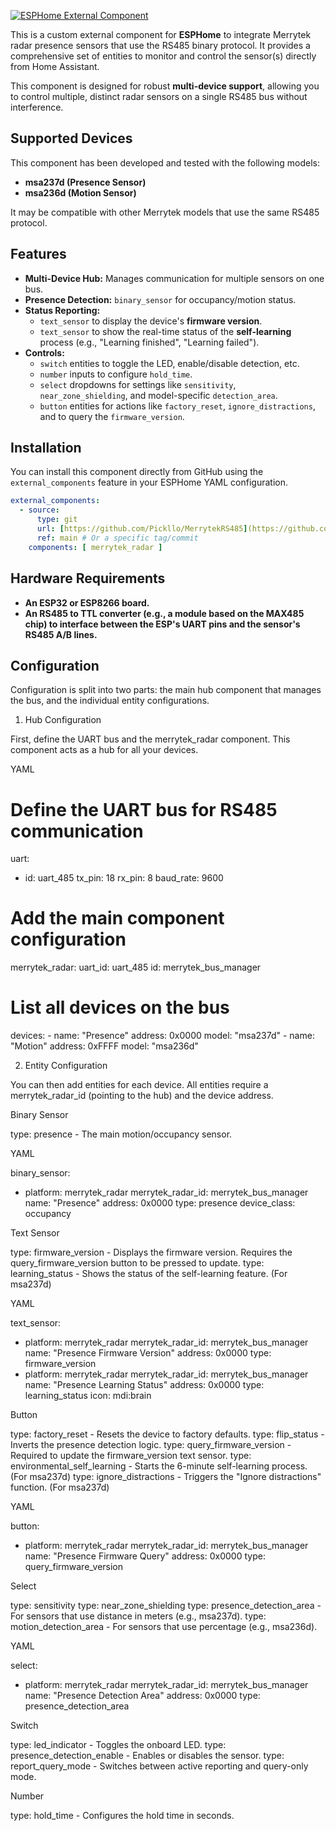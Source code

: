 [![ESPHome External Component](https://img.shields.io/badge/ESPHome-external_component-blue.svg)](https://esphome.io/components/external_components.html)

This is a custom external component for **ESPHome** to integrate Merrytek radar presence sensors that use the RS485 binary protocol. It provides a comprehensive set of entities to monitor and control the sensor(s) directly from Home Assistant.

This component is designed for robust **multi-device support**, allowing you to control multiple, distinct radar sensors on a single RS485 bus without interference.

## Supported Devices

This component has been developed and tested with the following models:
* **msa237d (Presence Sensor)**
* **msa236d (Motion Sensor)**

It may be compatible with other Merrytek models that use the same RS485 protocol.

## Features

* **Multi-Device Hub:** Manages communication for multiple sensors on one bus.
* **Presence Detection:** `binary_sensor` for occupancy/motion status.
* **Status Reporting:**
    * `text_sensor` to display the device's **firmware version**.
    * `text_sensor` to show the real-time status of the **self-learning** process (e.g., "Learning finished", "Learning failed").
* **Controls:**
    * `switch` entities to toggle the LED, enable/disable detection, etc.
    * `number` inputs to configure `hold_time`.
    * `select` dropdowns for settings like `sensitivity`, `near_zone_shielding`, and model-specific `detection_area`.
    * `button` entities for actions like `factory_reset`, `ignore_distractions`, and to query the `firmware_version`.

## Installation

You can install this component directly from GitHub using the `external_components` feature in your ESPHome YAML configuration.

```yaml
external_components:
  - source:
      type: git
      url: [https://github.com/Pickllo/MerrytekRS485](https://github.com/Pickllo/MerrytekRS485)
      ref: main # Or a specific tag/commit
    components: [ merrytek_radar ]


```
## Hardware Requirements


* **An ESP32 or ESP8266 board.**
* **An RS485 to TTL converter (e.g., a module based on the MAX485 chip) to interface between the ESP's UART pins and the sensor's RS485 A/B lines.**

## Configuration

Configuration is split into two parts: the main hub component that manages the bus, and the individual entity configurations.

1. Hub Configuration

First, define the UART bus and the merrytek_radar component. This component acts as a hub for all your devices.

YAML

# Define the UART bus for RS485 communication
uart:
  - id: uart_485
    tx_pin: 18
    rx_pin: 8
    baud_rate: 9600

# Add the main component configuration
merrytek_radar:
  uart_id: uart_485
  id: merrytek_bus_manager
  # List all devices on the bus
  devices:
    - name: "Presence"
      address: 0x0000
      model: "msa237d"
    - name: "Motion"
      address: 0xFFFF
      model: "msa236d"



2. Entity Configuration

You can then add entities for each device. All entities require a merrytek_radar_id (pointing to the hub) and the device address.

Binary Sensor

type: presence - The main motion/occupancy sensor.

YAML


binary_sensor:
  - platform: merrytek_radar
    merrytek_radar_id: merrytek_bus_manager
    name: "Presence"
    address: 0x0000
    type: presence
    device_class: occupancy



Text Sensor

type: firmware_version - Displays the firmware version. Requires the query_firmware_version button to be pressed to update.
type: learning_status - Shows the status of the self-learning feature. (For msa237d)

YAML


text_sensor:
  - platform: merrytek_radar
    merrytek_radar_id: merrytek_bus_manager
    name: "Presence Firmware Version"
    address: 0x0000
    type: firmware_version
  - platform: merrytek_radar
    merrytek_radar_id: merrytek_bus_manager
    name: "Presence Learning Status"
    address: 0x0000
    type: learning_status
    icon: mdi:brain



Button

type: factory_reset - Resets the device to factory defaults.
type: flip_status - Inverts the presence detection logic.
type: query_firmware_version - Required to update the firmware_version text sensor.
type: environmental_self_learning - Starts the 6-minute self-learning process. (For msa237d)
type: ignore_distractions - Triggers the "Ignore distractions" function. (For msa237d)

YAML


button:
  - platform: merrytek_radar
    merrytek_radar_id: merrytek_bus_manager
    name: "Presence Firmware Query"
    address: 0x0000
    type: query_firmware_version



Select

type: sensitivity
type: near_zone_shielding
type: presence_detection_area - For sensors that use distance in meters (e.g., msa237d).
type: motion_detection_area - For sensors that use percentage (e.g., msa236d).

YAML


select:
  - platform: merrytek_radar
    merrytek_radar_id: merrytek_bus_manager
    name: "Presence Detection Area"
    address: 0x0000
    type: presence_detection_area



Switch

type: led_indicator - Toggles the onboard LED.
type: presence_detection_enable - Enables or disables the sensor.
type: report_query_mode - Switches between active reporting and query-only mode.

Number

type: hold_time - Configures the hold time in seconds.




